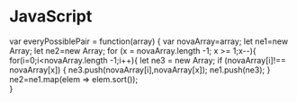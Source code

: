 # JavaScript
var everyPossiblePair = function(array) {
    var novaArray=array;
    let ne1=new Array;
    let ne2=new Array;
    for (x = novaArray.length -1; x >= 1;x--){
    for(i=0;i<novaArray.length -1;i++){ 
          let ne3 = new Array;
        if (novaArray[i]!== novaArray[x]) {
        ne3.push(novaArray[i],novaArray[x]);
        ne1.push(ne3);
    }
    ne2=ne1.map(elem => elem.sort());  
}
